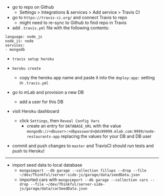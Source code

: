 * go to repo on Github
  * Settings > Integrations & services > Add service > Travis CI
* go to `https://travis-ci.org/` and connect Travis to repo
  * might need to re-sync to Github to find repo in Travis
* add `.travis.yml` file with the following contents:
```
language: node_js
node_js: node
services:
- mongodb
```
* `travis setup heroku`
* `heroku create`
  * copy the heroku app name and paste it into the `deploy:app:` setting in `.travis.yml`

* go to mLab and provision a new DB
  * add a user for this DB
* visit Heroku dashboard
  * click `Settings`, then `Reveal Config Vars`
    * create an entry for `DATABASE_URL` with the value `mongodb://<dbuser>:<dbpassword>@ds99999.mlab.com:9999/node-restaurants-app` replacing the values for your DB and DB user

* commit and push changes to `master` and TravisCI should run tests and push to Heroku!

---
* import seed data to local database
  * `mongoimport --db garage --collection fillups --drop --file ~/dev/Thinkful/server-side-js/garage/data/seedData.json`
  * imported cars with `mongoimport --db garage --collection cars --drop --file ~/dev/Thinkful/server-side-js/garage/data/carSeedData.json`
